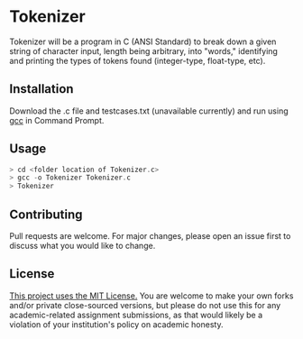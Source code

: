 # Tokenizer

Tokenizer will be a program in C (ANSI Standard) to break down a given string of character input, length being arbitrary, into "words," identifying and printing the types of tokens found (integer-type, float-type, etc).

## Installation

Download the .c file and testcases.txt (unavailable currently) and run using [gcc](https://gcc.gnu.org/install/index.html) in Command Prompt.

## Usage

```C
> cd <folder location of Tokenizer.c>
> gcc -o Tokenizer Tokenizer.c
> Tokenizer
```

## Contributing
Pull requests are welcome. For major changes, please open an issue first to discuss what you would like to change.

## License
[This project uses the MIT License.](https://choosealicense.com/licenses/mit/) You are welcome to make your own forks and/or private close-sourced versions, but please do not use this for any academic-related assignment submissions, as that would likely be a violation of your institution's policy on academic honesty.
